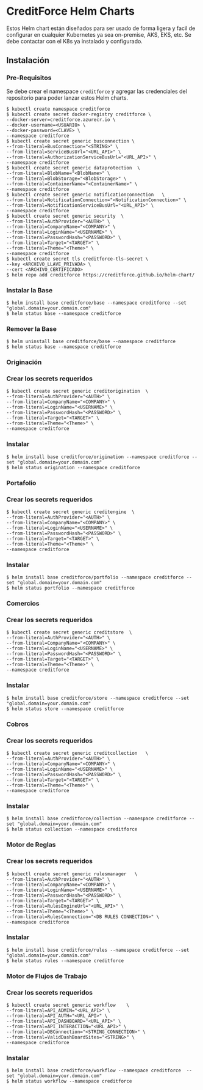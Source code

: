# CreditForce Helm Charts

Estos Helm chart están diseñados para ser usado de forma ligera y facil de configurar en cualquier Kubernetes ya sea on-premise, AKS, EKS, etc. Se debe contactar con el K8s ya instalado y configurado.

## Instalación

### Pre-Requisitos

Se debe crear el namespace `creditforce` y agregar las credenciales del repositorio para poder lanzar estos Helm charts.

```console
$ kubectl create namespace creditforce
$ kubectl create secret docker-registry creditforce \
--docker-server=creditforce.azurecr.io \
--docker-username=<USUARIO> \
--docker-password=<CLAVE> \
--namespace creditforce
$ kubectl create secret generic busconnection \
--from-literal=BusConnection="<STRING>" \
--from-literal=ServiceBusUrl="<URL_API>" \
--from-literal=AuthorizationServiceBusUrl="<URL_API>" \
--namespace creditforce
$ kubectl create secret generic dataprotection  \
--from-literal=BlobName="<BlobName>" \
--from-literal=BlobStorage="<BlobStorage>" \
--from-literal=ContainerName="<ContainerName>" \
--namespace creditforce
$ kubectl create secret generic notificationconnection   \
--from-literal=NotificationConnection="<NotificationConnection>" \
--from-literal=NotificationServiceBusUrl="<URL_API>" \
--namespace creditforce
$ kubectl create secret generic security  \
--from-literal=AuthProvider="<AUTH>" \
--from-literal=CompanyName="<COMPANY>" \
--from-literal=LoginName="<USERNAME>" \
--from-literal=PasswordHash="<PASSWORD>" \
--from-literal=Target="<TARGET>" \
--from-literal=Theme="<Theme>" \
--namespace creditforce
$ kubectl create secret tls creditforce-tls-secret \
--key <ARCHIVO_LLAVE_PRIVADA> \
--cert <ARCHIVO_CERTIFICADO>
$ helm repo add creditforce https://creditforce.github.io/helm-chart/
```

### Instalar la Base

```console
$ helm install base creditforce/base --namespace creditforce --set "global.domain=your.domain.com"
$ helm status base --namespace creditforce
```

### Remover la Base

```console
$ helm uninstall base creditforce/base --namespace creditforce
$ helm status base --namespace creditforce
```

### Originación

### Crear los secrets requeridos

```console
$ kubectl create secret generic creditorigination  \
--from-literal=AuthProvider="<AUTH>" \
--from-literal=CompanyName="<COMPANY>" \
--from-literal=LoginName="<USERNAME>" \
--from-literal=PasswordHash="<PASSWORD>" \
--from-literal=Target="<TARGET>" \
--from-literal=Theme="<Theme>" \
--namespace creditforce
```
### Instalar

```console
$ helm install base creditforce/origination --namespace creditforce --set "global.domain=your.domain.com"
$ helm status origination --namespace creditforce
```

### Portafolio

### Crear los secrets requeridos

```console
$ kubectl create secret generic creditengine  \
--from-literal=AuthProvider="<AUTH>" \
--from-literal=CompanyName="<COMPANY>" \
--from-literal=LoginName="<USERNAME>" \
--from-literal=PasswordHash="<PASSWORD>" \
--from-literal=Target="<TARGET>" \
--from-literal=Theme="<Theme>" \
--namespace creditforce
```
### Instalar

```console
$ helm install base creditforce/portfolio --namespace creditforce --set "global.domain=your.domain.com"
$ helm status portfolio --namespace creditforce
```

### Comercios

### Crear los secrets requeridos

```console
$ kubectl create secret generic creditstore  \
--from-literal=AuthProvider="<AUTH>" \
--from-literal=CompanyName="<COMPANY>" \
--from-literal=LoginName="<USERNAME>" \
--from-literal=PasswordHash="<PASSWORD>" \
--from-literal=Target="<TARGET>" \
--from-literal=Theme="<Theme>" \
--namespace creditforce
```

### Instalar

```console
$ helm install base creditforce/store --namespace creditforce --set "global.domain=your.domain.com"
$ helm status store --namespace creditforce
```

### Cobros

### Crear los secrets requeridos

```console
$ kubectl create secret generic creditcollection   \
--from-literal=AuthProvider="<AUTH>" \
--from-literal=CompanyName="<COMPANY>" \
--from-literal=LoginName="<USERNAME>" \
--from-literal=PasswordHash="<PASSWORD>" \
--from-literal=Target="<TARGET>" \
--from-literal=Theme="<Theme>" \
--namespace creditforce
```
### Instalar

```console
$ helm install base creditforce/collection --namespace creditforce --set "global.domain=your.domain.com"
$ helm status collection --namespace creditforce
```

### Motor de Reglas

### Crear los secrets requeridos

```console
$ kubectl create secret generic rulesmanager   \
--from-literal=AuthProvider="<AUTH>" \
--from-literal=CompanyName="<COMPANY>" \
--from-literal=LoginName="<USERNAME>" \
--from-literal=PasswordHash="<PASSWORD>" \
--from-literal=Target="<TARGET>" \
--from-literal=RulesEngineUrl="<URL_API>" \
--from-literal=Theme="<Theme>" \
--from-literal=RulesConnection="<DB RULES CONNECTION>" \
--namespace creditforce
```

### Instalar

```console
$ helm install base creditforce/rules --namespace creditforce --set "global.domain=your.domain.com"
$ helm status rules --namespace creditforce
```

### Motor de Flujos de Trabajo

### Crear los secrets requeridos

```console
$ kubectl create secret generic workflow    \
--from-literal=API_ADMIN="<URL_API>" \
--from-literal=API_AUTH="<URL_API>" \
--from-literal=API_DASHBOARD="<URL_API>" \
--from-literal=API_INTERACTION="<URL_API>" \
--from-literal=DBConnection="<STRING_CONNECTION>" \
--from-literal=ValidDashBoardSites="<STRING>" \
--namespace creditforce
```
### Instalar

```console
$ helm install base creditforce/workflow --namespace creditforce  --set "global.domain=your.domain.com"
$ helm status workflow --namespace creditforce
```
